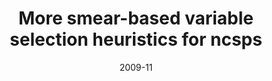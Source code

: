 ---
title: "More smear-based variable selection heuristics for ncsps"
collection: publications
permalink:
venue: "Testing Studies"
excerpt: 'This paper is about the number 2. The number 3 is left for future work.'
date: 2009-11
paperurl: http://academicpages.github.io/files/paper1.pdf
citation: 'Account, T. (2009). "Test Accounts: An Introduction." <i>Testing Studies</i>. 1(1).'
---